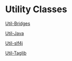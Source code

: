 # Utility Classes

[Util-Bridges](javadocs/util-bridges/index.html)

[Util-Java](javadocs/util-java/index.html)

[Util-slf4j](javadocs/util-slf4j/index.html)

[Util-Taglib](taglibs/util-taglib/index.html)

